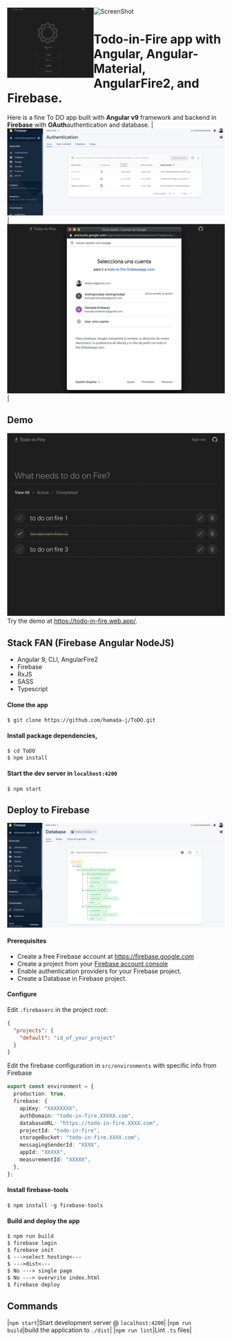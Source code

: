 ![ScreenShot](https://github.com/hamada-j/ToDO/tree/feeature_dev/Images/app.png)
<img align="left" src="./images/app.png" width=200 >

# Todo-in-Fire app with Angular, Angular-Material, AngularFire2, and Firebase.

Here is a fine To DO app built with
**Angular v9** framework and backend in
**Firebase**
with
**OAuth**authentication and database.
| ![ScreenShot](images/auth.png)| ![ScreenShot](images/login.png)|

## Demo

![ScreenShot](images/todo.png)
Try the demo at <a href="https://todo-in-fire.web.app/" target="_blank">https://todo-in-fire.web.app/</a>.

## Stack FAN (Firebase Angular NodeJS)

- Angular 9, CLI, AngularFire2
- Firebase
- RxJS
- SASS
- Typescript

#### Clone the app

```shell
$ git clone https://github.com/hamada-j/ToDO.git
```

#### Install package dependencies,

```shell
$ cd ToDO
$ npm install
```

#### Start the dev server in `localhost:4200`

```shell
$ npm start
```

## Deploy to Firebase

![ScreenShot](images/db.png)

#### Prerequisites

- Create a free Firebase account at https://firebase.google.com
- Create a project from your [Firebase account console](https://console.firebase.google.com)
- Enable authentication providers for your Firebase project.
- Create a Database in Firebase project.

#### Configure

Edit `.firebaserc` in the project root:

```json
{
  "projects": {
    "default": "id_of_your_project"
  }
}
```

Edit the firebase configuration in `src/environments` with specific info from Firebase

```typescript
export const environment = {
  production: true,
  firebase: {
    apiKey: "XXXXXXXX",
    authDomain: "todo-in-fire.XXXXX.com",
    databaseURL: "https://todo-in-fire.XXXX.com",
    projectId: "todo-in-fire",
    storageBucket: "todo-in-fire.XXXX.com",
    messagingSenderId: "XXXX",
    appId: "XXXXX",
    measurementId: "XXXXX",
  },
};
```

#### Install firebase-tools

```shell
$ npm install -g firebase-tools
```

#### Build and deploy the app

```shell
$ npm run build
$ firebase login
$ firebase init
$ --->select hosting<---
$ --->dist<---
$ No ---> single page
$ No ---> overwrite index.html
$ firebase deploy
```

## Commands

|`npm start`|Start development server @ `localhost:4200`|
|`npm run build`|build the application to `./dist`|
|`npm run lint`|Lint `.ts` files|
